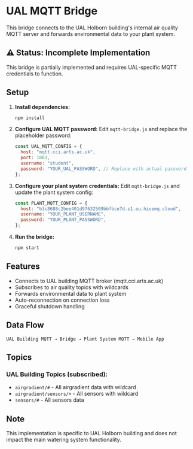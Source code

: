 # UAL MQTT Bridge

This bridge connects to the UAL Holborn building's internal air quality MQTT server and forwards environmental data to your plant system.

## ⚠️ Status: Incomplete Implementation

This bridge is partially implemented and requires UAL-specific MQTT credentials to function.

## Setup

1. **Install dependencies:**

   ```bash
   npm install
   ```

2. **Configure UAL MQTT password:**
   Edit `mqtt-bridge.js` and replace the placeholder password:

   ```javascript
   const UAL_MQTT_CONFIG = {
     host: "mqtt.cci.arts.ac.uk",
     port: 1883,
     username: "student",
     password: "YOUR_UAL_PASSWORD", // Replace with actual password
   };
   ```

3. **Configure your plant system credentials:**
   Edit `mqtt-bridge.js` and update the plant system config:

   ```javascript
   const PLANT_MQTT_CONFIG = {
     host: "b3c8688c2bee401d97632509bbfbce7d.s1.eu.hivemq.cloud",
     username: "YOUR_PLANT_USERNAME",
     password: "YOUR_PLANT_PASSWORD",
   };
   ```

4. **Run the bridge:**
   ```bash
   npm start
   ```

## Features

- Connects to UAL building MQTT broker (mqtt.cci.arts.ac.uk)
- Subscribes to air quality topics with wildcards
- Forwards environmental data to plant system
- Auto-reconnection on connection loss
- Graceful shutdown handling

## Data Flow

```
UAL Building MQTT → Bridge → Plant System MQTT → Mobile App
```

## Topics

### UAL Building Topics (subscribed):

- `airgradient/#` - All airgradient data with wildcard
- `airgradient/sensors/+` - All sensors with wildcard
- `sensors/#` - All sensors data

## Note

This implementation is specific to UAL Holborn building and does not impact the main watering system functionality.
